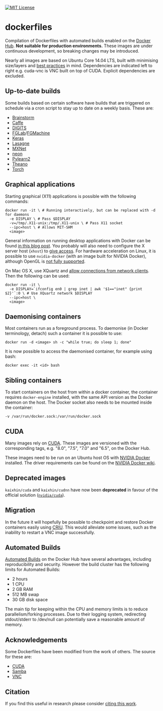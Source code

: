 [![MIT License](https://img.shields.io/badge/license-MIT-blue.svg)](LICENSE.md)

dockerfiles
===========

Compilation of Dockerfiles with automated builds enabled on the [Docker Hub](https://hub.docker.com/u/kaixhin/). **Not suitable for production environments.** These images are under continuous development, so breaking changes may be introduced.

Nearly all images are based on Ubuntu Core 14.04 LTS, built with minimising size/layers and [best practices](https://docs.docker.com/engine/userguide/eng-image/dockerfile_best-practices/) in mind. Dependencies are indicated left to right e.g. cuda-vnc is VNC built on top of CUDA. Explicit dependencies are excluded.

Up-to-date builds
-----------------

Some builds based on certain software have builds that are triggered on schedule via a cron script to stay up to date on a weekly basis. These are:

- [Brainstorm](https://github.com/IDSIA/brainstorm)
- [Caffe](https://github.com/BVLC/caffe)
- [DIGITS](https://github.com/NVIDIA/DIGITS)
- [FGLab](https://github.com/Kaixhin/FGLab)/[FGMachine](https://github.com/Kaixhin/FGMachine)
- [Keras](https://github.com/fchollet/keras)
- [Lasagne](https://github.com/Lasagne/Lasagne)
- [MXNet](https://github.com/dmlc/mxnet)
- [neon](https://github.com/NervanaSystems/neon)
- [Pylearn2](https://github.com/lisa-lab/pylearn2)
- [Theano](https://github.com/Theano/Theano)
- [Torch](https://github.com/torch/distro)

Graphical applications
----------------------

Starting graphical (X11) applications is possible with the following commands:

```
docker run -it \ # Running interactively, but can be replaced with -d for daemons
  -e DISPLAY \ # Pass $DISPLAY
  -v=/tmp/.X11-unix:/tmp/.X11-unix \ # Pass X11 socket
  --ipc=host \ # Allows MIT-SHM
  <image>
```

General information on running desktop applications with Docker can be found [in this blog post](https://blog.jessfraz.com/post/docker-containers-on-the-desktop/). You probably will also need to configure the X server host (`xhost`) to [give access](http://wiki.ros.org/docker/Tutorials/GUI). For hardware acceleration on Linux, it is possible to use `nvidia-docker` (with an image built for NVIDIA Docker), although OpenGL is [not fully supported](https://github.com/NVIDIA/nvidia-docker/issues/11).

On Mac OS X, use XQuartz and [allow connections from network clients](https://blogs.oracle.com/OracleWebCenterSuite/entry/running_gui_applications_on_docker). Then the following can be used:

```
docker run -it \
  -e DISPLAY=`ifconfig en0 | grep inet | awk '$1=="inet" {print $2}'`:0 \ # Use XQuartz network $DISPLAY
  --ipc=host \
  <image>
```

Daemonising containers
----------------------

Most containers run as a foreground process. To daemonise (in Docker terminology, detach) such a container it is possible to use:

`docker run -d <image> sh -c "while true; do sleep 1; done"`

It is now possible to access the daemonised container, for example using bash:

`docker exec -it <id> bash`

Sibling containers
------------------

To start containers on the host from within a docker container, the container requires `docker-engine` installed, with the same API version as the Docker daemon on the host. The Docker socket also needs to be mounted inside the container:

`-v /var/run/docker.sock:/var/run/docker.sock`

CUDA
----

Many images rely on [CUDA](http://www.nvidia.com/object/cuda_home_new.html). These images are versioned with the corresponding tags, e.g. "8.0", "7.5", "7.0" and "6.5", on the Docker Hub.

These images need to be run on an Ubuntu host OS with [NVIDIA Docker](https://github.com/NVIDIA/nvidia-docker) installed. The driver requirements can be found on the [NVIDIA Docker wiki](https://github.com/NVIDIA/nvidia-docker/wiki/CUDA#requirements).

Deprecated images
-----------------

`kaixhin/cuda` and `kaixhin/cudnn` have now been **deprecated** in favour of the official solution ([`nvidia/cuda`](https://hub.docker.com/r/nvidia/cuda/)).

Migration
---------

In the future it will hopefully be possible to checkpoint and restore Docker containers easily using [CRIU](http://criu.org/Docker). This would alleviate some issues, such as the inability to restart a VNC image successfully.

Automated Builds
----------------

[Automated Builds](https://docs.docker.com/docker-hub/builds/) on the Docker Hub have several advantages, including reproducibility and security. However the build cluster has the following limits for Automated Builds:

- 2 hours
- 1 CPU
- 2 GB RAM
- 512 MB swap
- 30 GB disk space

The main tip for keeping within the CPU and memory limits is to reduce parallelism/forking processes. Due to their logging system, redirecting stdout/stderr to /dev/null can potentially save a reasonable amount of memory.

Acknowledgements
----------------

Some Dockerfiles have been modified from the work of others. The source for these are:

- [CUDA](https://github.com/tleyden/docker)
- [Samba](https://github.com/dperson/samba)
- [VNC](https://github.com/dockerfile/ubuntu-desktop)

Citation
--------

If you find this useful in research please consider [citing this work](CITATION.md).
